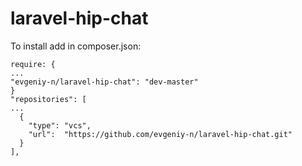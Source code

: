 # laravel-hip-chat

To install
add in composer.json:

```
require: {
...
"evgeniy-n/laravel-hip-chat": "dev-master"
}
"repositories": [
...
  {
    "type": "vcs",
    "url":  "https://github.com/evgeniy-n/laravel-hip-chat.git"
  }
],
```
